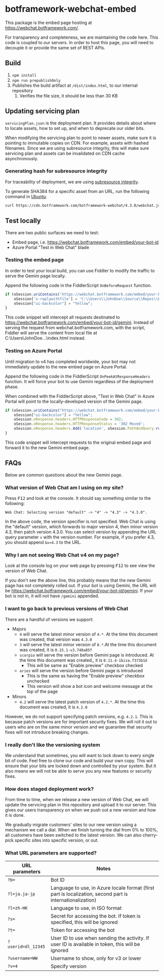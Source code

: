 # botframework-webchat-embed

This package is the embed page hosting at https://webchat.botframework.com/.

For transparency and completeness, we are maintaining the code here. This code is coupled to our servers. In order to host this page, you will need to decouple it or provide the same set of REST APIs.

## Build

1. `npm install`
1. `npm run prepublishOnly`
1. Publishes the build artifact at `/dist/index.html`, to our internal repository
   1. Verifies the file size, it should be less than 30 KB

## Updating servicing plan

`servicingPlan.json` is the deployment plan. It provides details about where to locate assets, how to set up, and when to deprecate our older bits.

When modifying the servicing plan to point to newer assets, make sure it is pointing to immutable copies on CDN. For example, assets with hashed filenames. Since we are using subresource integrity, this will make sure servicing plan and assets can be invalidated on CDN cache asynchronously.

### Generating hash for subresource integrity

For traceability of deployment, we are using [subresource integrity](https://developer.mozilla.org/en-US/docs/Web/Security/Subresource_Integrity).

To generate SHA384 for a specific asset from an URL, run the following command in [Ubuntu](https://www.microsoft.com/en-us/p/ubuntu/9nblggh4msv6).

```sh
curl https://cdn.botframework.com/botframework-webchat/4.3.0/webchat.js | openssl dgst -sha384 -binary | openssl base64 -A
```

## Test locally

There are two public surfaces we need to test:

- Embed page, i.e. https://webchat.botframework.com/embed/your-bot-id
- Azure Portal "Test in Web Chat" blade

### Testing the embed page

In order to test your local build, you can use Fiddler to modify the traffic to serve the Gemini page locally.

Append the following code in the FiddlerScript `OnBeforeRequest` function.

```js
if (oSession.uriContains('https://webchat.botframework.com/embed/your-bot-id/gemini')) {
    oSession['x-replywithfile'] = 'C:\\Users\\JohnDoe\\Source\\Repos\\BotFramework-WebChat\\packages\\embed\\dist\\index.html';
    oSession["ui-backcolor"] = "Yellow";
}
```

This code snippet will intercept all requests destinated to https://webchat.botframework.com/embed/your-bot-id/gemini. Instead of serving the request from webchat.botframework.com, with the script, Fiddler will serve the content from local file at C:\Users\JohnDoe\...\index.html instead.

### Testing on Azure Portal

Until migration to v4 has completed worldwide, your bot may not immediately update to the new embed page on Azure Portal.

Append the following code in the FiddlerScript `OnPeekAtResponseHeaders` function. It will force your bot to use Gemini regardless of the deployment phase.

When combined with the FiddlerScript above, "Test in Web Chat" in Azure Portal will point to the locally-developed version of the Gemini page.

```js
if (oSession.uriContains("https://webchat.botframework.com/embed/your-bot-id?features=webchatpreview&t=")) {
    oSession["ui-backcolor"] = "Yellow";
    oSession.oResponse.headers.HTTPResponseCode = 302;
    oSession.oResponse.headers.HTTPResponseStatus = '302 Moved';
    oSession.oResponse.headers.Add('location', oSession.PathAndQuery.replace('your-bot-id?', 'your-bot-id/gemini?b=your-bot-id&v=4.3&'));
}
```

This code snippet will intercept requests to the original embed page and forward it to the new Gemini embed page.

## FAQs

Below are common questions about the new Gemini page.

### What version of Web Chat am I using on my site?

Press <kbd>F12</kbd> and look at the console. It should say something similar to the following:

```
Web Chat: Selecting version "default" -> "4" -> "4.3" -> "4.3.0".
```

In the above code, the version specifier is not specified. Web Chat is using the "default" version, which forwards to major version 4, then minor version 4.3, then patch version 4.3.0. You can select version by appending the URL query parameter `v` with the version number. For example, if you prefer 4.3, you should append `&v=4.3` to the URL.

### Why I am not seeing Web Chat v4 on my page?

Look at the console log on your web page by pressing <kbd>F12</kbd> to see view the version of Web Chat.

If you don't see the above line, this probably means that the new Gemini page has not completely rolled out. If your bot is using Gemini, the URL will be https://webchat.botframework.com/embed/your-bot-id/gemini. If your bot is not in, it will not have `/gemini` appended.

### I want to go back to previous versions of Web Chat

There are a handful of versions we support:

- Majors
   - `4` will serve the latest minor version of `4.*`. At the time this document was created, that version was `4.3.0`
   - `3` will serve the latest minor version of `0.*`.At the time this document was created, it is `0.15.1-v3.748a85f`
   - `scorpio` will serve the version before Gemini page is introduced. At the time this document was created,, it is `0.11.4-ibiza.f373b1d`
      - This will be same as "Enable preview" checkbox checked
   - `aries` will serve the version before Gemini page is introduced
      - This is the same as having the "Enable preview" checkbox unchecked
      - This version will show a bot icon and welcome message at the top of the page
- Minors
   - `4.2` will serve the latest patch version of `4.2.*`. At the time this document was created, it is `4.2.0`

However, we do not support specifying patch versions, e.g. `4.2.1`. This is because patch versions are for important security fixes. We will roll it out to users who are on the same minor version and we guarantee that security fixes will not introduce breaking changes.

### I really don't like the versioning system

We understand that sometimes, you will want to lock down to every single bit of code. Feel free to clone our code and build your own copy. This will ensure that your bits are locked down and controlled by your system. But it also means we will not be able to serve you any new features or security fixes.

### How does staged deployment work?

From time to time, when we release a new version of Web Chat, we will update the servicing plan in this repository and upload it to our server. This gives our users transparency on when we push out a new version and how it is done.

We gradually migrate customers' sites to our new version using a mechanism we call a dial. When we finish turning the dial from 0% to 100%, all customers have been switched to the latest version. We can also cherry-pick specific sites into specific version, or out.

### What URL parameters are supported?

| URL parameters     | Notes                                                                                                     |
|--------------------|-----------------------------------------------------------------------------------------------------------|
| `?b=`              | Bot ID                                                                                                    |
| `?l=ja.ja-jp`      | Language to use, in Azure locale format (first part is localization, second part is internationalization) |
| `?l=zh-HK`         | Language to use, in ISO format                                                                            |
| `?s=`              | Secret for accessing the bot. If token is specified, this will be ignored                                 |
| `?t=`              | Token for accessing the bot                                                                               |
| `?userid=dl_12345` | User ID to use when sending the activity. If user ID is available in token, this will be ignored          |
| `?username=WW`     | Username to show, only for v3 or lower                                                                    |
| `?v=4`             | Specify version                                                                                           |
